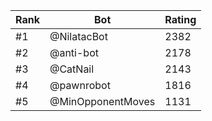 Rank|Bot|Rating
---|---|---
#1|@NilatacBot|2382
#2|@anti-bot|2178
#3|@CatNail|2143
#4|@pawnrobot|1816
#5|@MinOpponentMoves|1131

